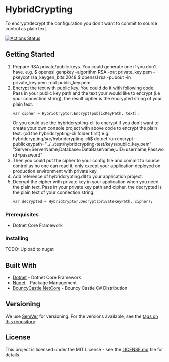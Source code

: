 # HybridCrypting

To encrypt/decrypt the configuration you don't want to commit to source control as plain text.

[![Actions Status](https://github.com/terry-yip/HybridCrypting/workflows/DotNetCore/badge.svg)](https://github.com/terry-yip/HybridCrypting/actions)

## Getting Started

1. Prepare RSA private/public keys. 
   You could generate one if you don't have. e.g.
   $ openssl genpkey -algorithm RSA -out private_key.pem -pkeyopt rsa_keygen_bits:2048
   $ openssl rsa -pubout -in private_key.pem -out public_key.pem
2. Encrypt the text with public key. 
   You could do it with following code. Pass in your public key path and the text your would like to encrypt (i.e your connection string), the result cipher is the encrypted string of your plain text.
   ```
   var cipher = HybridCryptor.Encrypt(publicKeyPath, text);
   ```
   Or you could use the hybridcrypting-cli to encrypt if you don't want to create your own console project with above code to encrypt the plain text. (cd the hybridcrypting-cli folder first) e.g.
   hybridcrypting/src/hybridcrypting-cli$ dotnet run encrypt --publickeypath="../../test/hybridcrypting-test/keys/public_key.pem" "Server=ServerName;Database=DataBaseName;UID=username;Password=password"
3. Then you could put the cipher to your config file and commit to source control as no one can read it, only except your application deployed on production environment with private key.
4. Add reference of hybridcrypting.dll to your application project.
5. Decrypt the cipher with private key in your application when you need the plain text. Pass in your private key path and cipher, the decrypted is the plain text of your connection string.
   ```
   var decrypted = HybridCryptor.Decrypt(privateKeyPath, cipher);
   ```

### Prerequisites

- Dotnet Core Framework

### Installing

TODO: Upload to nuget

## Built With

* [Dotnet](https://github.com/dotnet/core) - Dotnet Core Framework
* [Nuget](https://nuget.org) - Package Management
* [BouncyCastle.NetCore](https://github.com/chrishaly/bc-csharp) - Bouncy Castle C# Distribution

## Versioning

We use [SemVer](http://semver.org/) for versioning. For the versions available, see the [tags on this repository](https://github.com/your/project/tags). 

## License

This project is licensed under the MIT License - see the [LICENSE.md](LICENSE.md) file for details

